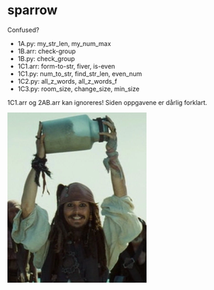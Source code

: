 # sparrow

Confused?

- 1A.py: my_str_len, my_num_max
- 1B.arr: check-group
- 1B.py: check_group
- 1C1.arr: form-to-str, fiver, is-even
- 1C1.py: num_to_str, find_str_len, even_num
- 1C2.py: all_z_words, all_z_words_f
- 1C3.py: room_size, change_size, min_size

1C1.arr og 2AB.arr kan ignoreres! 
Siden oppgavene er dårlig forklart.

![sparrow](images/jar.png)
